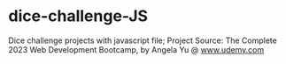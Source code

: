 # dice-challenge-JS
Dice challenge projects with javascript file; Project Source: The Complete 2023 Web Development Bootcamp, by Angela Yu @ www.udemy.com
